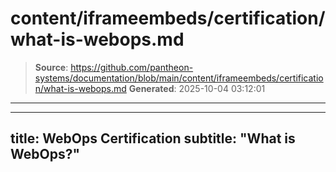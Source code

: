 # content/iframeembeds/certification/what-is-webops.md

> **Source**: https://github.com/pantheon-systems/documentation/blob/main/content/iframeembeds/certification/what-is-webops.md
> **Generated**: 2025-10-04 03:12:01

---

---
title: WebOps Certification
subtitle: "What is WebOps?"
---

<Partial file="certification-guide/what-is-webops.md" />
